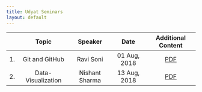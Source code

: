 ```yaml
---
title: Udyat Seminars
layout: default
---
```


| | Topic | Speaker | Date | Additional Content |
| -----|:---------------------:|:--------------:|:------------:|:------------------:|
| 1. | Git and GitHub | Ravi Soni | 01 Aug, 2018 | [PDF][1.content] |
| 2. | Data-Visualization | Nishant Sharma | 13 Aug, 2018 | [PDF][2.content] |
[1.content]: ./pdfs/git-and-github.pdf
[2.content]: ./pdfs/data-visualization.pdf
